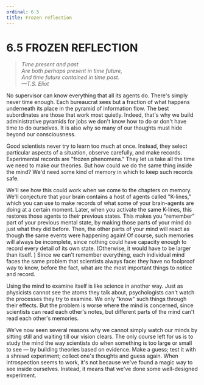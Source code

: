 ```yaml
---
ordinal: 6.5
title: Frozen reflection
---
```


# 6.5 FROZEN REFLECTION

> _Time present and past  
Are both perhaps present in time future,  
And time future contained in time past.  
&mdash;T.S. Eliot_

No supervisor can know everything that all its agents do. There's simply never time enough. Each bureaucrat sees but a fraction of what happens underneath its place in the pyramid of information flow. The best subordinates are those that work most quietly. Indeed, that's why we build administrative pyramids for jobs we don't know how to do or don't have time to do ourselves. It is also why so many of our thoughts must hide beyond our consciousness.

Good scientists never try to learn too much at once. Instead, they select particular aspects of a situation, observe carefully, and make records. Experimental records are "frozen phenomena." They let us take all the time we need to make our theories. But how could we do the same thing inside the mind? We'd need some kind of memory in which to keep such records safe.

We'll see how this could work when we come to the chapters on memory. We'll conjecture that your brain contains a host of agents called "K-lines," which you can use to make records of what some of your brain-agents are doing at a certain moment. Later, when you activate the same K-lines, this restores those agents to their previous states. This makes you "remember" part of your previous mental state, by making those parts of your mind do just what they did before. Then, the other parts of your mind will react as though the same events were happening again! Of course, such memories will always be incomplete, since nothing could have capacity enough to record every detail of its own state. (Otherwise, it would have to be larger than itself. ) Since we can't remember everything, each individual mind faces the same problem that scientists always face: they have no foolproof way to know, before the fact, what are the most important things to notice and record.

Using the mind to examine itself is like science in another way. Just as physicists cannot see the atoms they talk about, psychologists can't watch the processes they try to examine. We only "know" such things through their effects. But the problem is worse where the mind is concerned, since scientists can read each other's notes, but different parts of the mind can't read each other's memories.

We've now seen several reasons why we cannot simply watch our minds by sitting still and waiting till our vision clears. The only course left for us is to study the mind the way scientists do when something is too large or small to see &mdash; by building theories based on evidence. Make a guess; test it with a shrewd experiment; collect one's thoughts and guess again. When introspection seems to work, it's not because we've found a magic way to see inside ourselves. Instead, it means that we've done some well-designed experiment.
